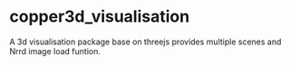 # copper3d_visualisation
A 3d visualisation package base on threejs provides multiple scenes and Nrrd image load funtion.
